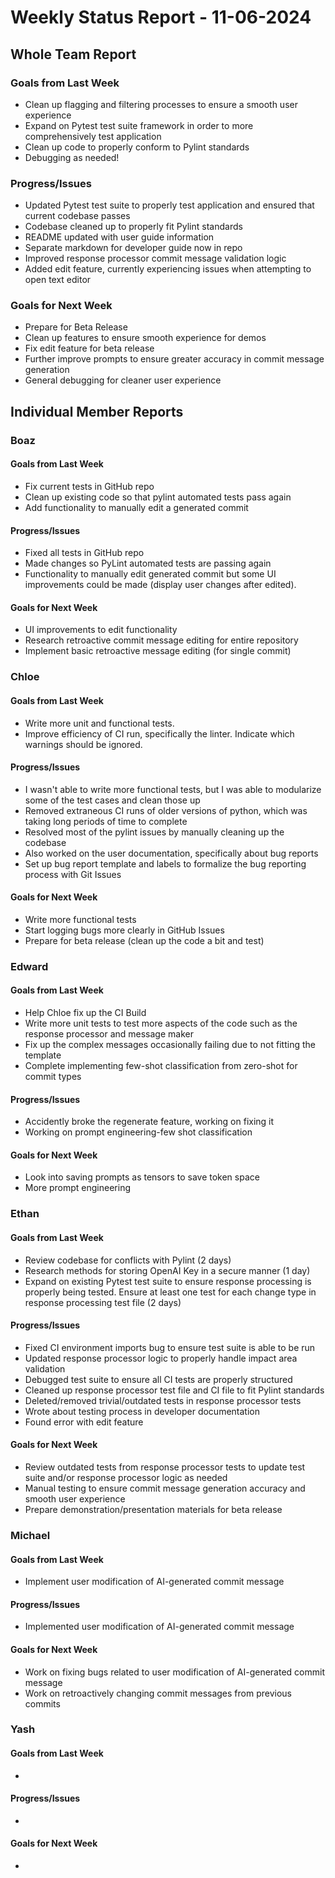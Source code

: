 # Weekly Status Report - 11-06-2024

## Whole Team Report

### Goals from Last Week
- Clean up flagging and filtering processes to ensure a smooth user experience
- Expand on Pytest test suite framework in order to more comprehensively test application
- Clean up code to properly conform to Pylint standards
- Debugging as needed!

### Progress/Issues
- Updated Pytest test suite to properly test application and ensured that current codebase passes
- Codebase cleaned up to properly fit Pylint standards
- README updated with user guide information
- Separate markdown for developer guide now in repo
- Improved response processor commit message validation logic
- Added edit feature, currently experiencing issues when attempting to open text editor

### Goals for Next Week
- Prepare for Beta Release 
- Clean up features to ensure smooth experience for demos
- Fix edit feature for beta release
- Further improve prompts to ensure greater accuracy in commit message generation
- General debugging for cleaner user experience 

## Individual Member Reports

### Boaz

#### Goals from Last Week
- Fix current tests in GitHub repo 
- Clean up existing code so that pylint automated tests pass again
- Add functionality to manually edit a generated commit

#### Progress/Issues
- Fixed all tests in GitHub repo
- Made changes so PyLint automated tests are passing again
- Functionality to manually edit generated commit but some UI improvements could be made
 (display user changes after edited).

#### Goals for Next Week
- UI improvements to edit functionality
- Research retroactive commit message editing for entire repository
- Implement basic retroactive message editing (for single commit)

### Chloe

#### Goals from Last Week
- Write more unit and functional tests. 
- Improve efficiency of CI run, specifically the linter. Indicate which warnings should be ignored.

#### Progress/Issues
- I wasn't able to write more functional tests, but I was able to modularize some of the test cases and clean those up
- Removed extraneous CI runs of older versions of python, which was taking long periods of time to complete
- Resolved most of the pylint issues by manually cleaning up the codebase
- Also worked on the user documentation, specifically about bug reports
- Set up bug report template and labels to formalize the bug reporting process with Git Issues

#### Goals for Next Week
- Write more functional tests
- Start logging bugs more clearly in GitHub Issues
- Prepare for beta release (clean up the code a bit and test)

### Edward

#### Goals from Last Week
- Help Chloe fix up the CI Build
- Write more unit tests to test more aspects of the code such as the response processor and message maker
- Fix up the complex messages occasionally failing due to not fitting the template 
- Complete implementing few-shot classification from zero-shot for commit types

#### Progress/Issues
- Accidently broke the regenerate feature, working on fixing it
- Working on prompt engineering-few shot classification

#### Goals for Next Week
- Look into saving prompts as tensors to save token space
- More prompt engineering 

### Ethan

#### Goals from Last Week
- Review codebase for conflicts with Pylint (2 days)
- Research methods for storing OpenAI Key in a secure manner (1 day)
- Expand on existing Pytest test suite to ensure response processing is properly being tested.
    Ensure at least one test for each change type in response processing test file (2 days)

#### Progress/Issues
- Fixed CI environment imports bug to ensure test suite is able to be run
- Updated response processor logic to properly handle impact area validation
- Debugged test suite to ensure all CI tests are properly structured 
- Cleaned up response processor test file and CI file to fit Pylint standards
- Deleted/removed trivial/outdated tests in response processor tests
- Wrote about testing process in developer documentation
- Found error with edit feature

#### Goals for Next Week
- Review outdated tests from response processor tests to update test suite and/or
    response processor logic as needed
- Manual testing to ensure commit message generation accuracy and smooth user experience
- Prepare demonstration/presentation materials for beta release 

### Michael

#### Goals from Last Week
- Implement user modification of AI-generated commit message

#### Progress/Issues
- Implemented user modification of AI-generated commit message

#### Goals for Next Week
- Work on fixing bugs related to user modification of AI-generated commit message
- Work on retroactively changing commit messages from previous commits

### Yash

#### Goals from Last Week
- 

#### Progress/Issues
- 

#### Goals for Next Week
- 
